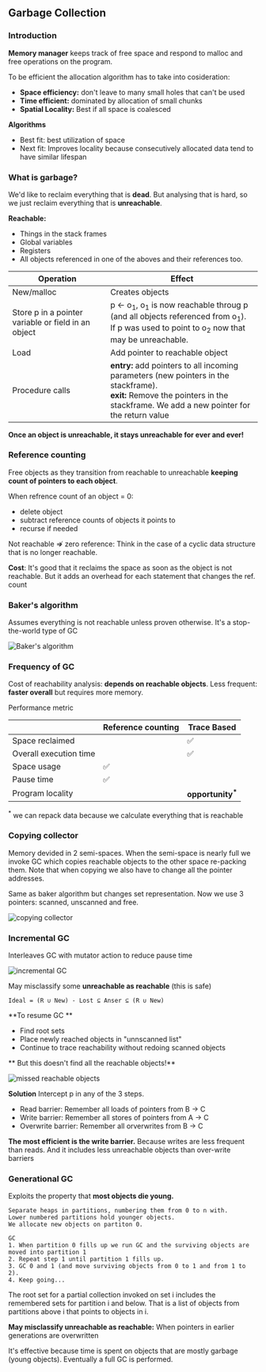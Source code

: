 ## Garbage Collection

### Introduction

**Memory manager** keeps track of free space and respond to malloc and free operations on the program. 

To be efficient the allocation algorithm has to take into cosideration:
* **Space efficiency:** don't leave to many small holes that can't be used 
* **Time efficient:** dominated by allocation of small chunks
* **Spatial Locality:** Best if all space is coalesced

**Algorithms**
* Best fit: best utilization of space
* Next fit: Improves locality because consecutively allocated data tend to have similar lifespan

### What is garbage?

We'd like to reclaim everything that is **dead**. But analysing that is hard, so we just reclaim everything that is 
**unreachable**.

**Reachable:**
* Things in the stack frames
* Global variables
* Registers
* All objects referenced in one of the aboves and their references too.

| Operation                                           | Effect                    |
| ----------                                          | ------------------------- |
| New/malloc                                          | Creates objects           |
| Store p in a pointer variable or field in an object | p ← o<sub>1</sub>, o<sub>1</sub> is now reachable throug p (and all objects referenced from o<sub>1</sub>). <br> If p was used to point to o<sub>2</sub> now that may be unreachable. |
| Load                                                | Add pointer to reachable object |
| Procedure calls                                     | **entry:** add pointers to all incoming parameters (new pointers in the stackframe). <br> **exit:** Remove the pointers in the stackframe. We add a new pointer for the return value |

**Once an object is unreachable, it stays unreachable for ever and ever!**

### Reference counting 

Free objects as they transition from reachable to unreachable **keeping count of pointers to each object**.

When refrence count of an object = 0:
* delete object
* subtract reference counts of objects it points to
* recurse if needed

Not reachable ⇏ zero reference: Think in the case of a cyclic data structure that is no longer reachable.

**Cost**: It's good that it reclaims the space as soon as the object is not reachable. But it adds an overhead for each
statement that changes the ref. count

### Baker's algorithm 

Assumes everything is not reachable unless proven otherwise. It's a stop-the-world type of GC

![Baker's algorithm](/images/baker.png)

### Frequency of GC

Cost of reachability analysis: **depends on reachable objects**.
Less frequent: **faster overall** but requires more memory.

Performance metric

|                             | Reference counting | Trace Based |
| --------------------------- | ------------------ | ----------- |
| Space reclaimed             |                    | :white_check_mark: |
| Overall execution time      |                    | :white_check_mark: |
| Space usage                 | :white_check_mark: |             |
| Pause time                  | :white_check_mark: |             |
| Program locality            |                    | **opportunity<sup>\*</sup>** |

<sup>\*</sup> we can repack data because we calculate everything that is reachable

### Copying collector

Memory devided in 2 semi-spaces. When the semi-space is nearly full we invoke GC which copies reachable objects to the other space re-packing them. Note that when copying we also have to change all the pointer addresses.

Same as baker algorithm but changes set representation. Now we use 3 pointers: scanned, unscanned and free.

![copying collector](/images/copyingCollector.png)

### Incremental GC

Interleaves GC with mutator action to reduce pause time

![incremental GC](/images/incrementalGC.png)

May misclassify some **unreachable as reachable** (this is safe)

```
Ideal = (R ∪ New) - Lost ⊆ Anser ⊆ (R ∪ New)
```

**To resume GC **
* Find root sets
* Place newly reached objects in "unnscanned list"
* Continue to trace reachability without redoing scanned objects

** But this doesn't find all the reachable objects!** 

![missed reachable objects](/images/missedReachableObjects.png)

**Solution** Intercept p in any of the 3 steps.
* Read barrier: Remember all loads of pointers from B → C
* Write barrier: Remember all stores of pointers from A → C
* Overwrite barrier: Remember all orverwrites from B → C

**The most efficient is the write barrier.** Because writes are less frequent than reads. And it includes less unreachable objects than over-write barriers

### Generational GC

Exploits the property that **most objects die young.**

```
Separate heaps in partitions, numbering them from 0 to n with. 
Lower numbered partitions hold younger objects. 
We allocate new objects on partiton 0.

GC
1. When partition 0 fills up we run GC and the surviving objects are moved into partition 1
2. Repeat step 1 until partition 1 fills up.
3. GC 0 and 1 (and move surviving objects from 0 to 1 and from 1 to 2).
4. Keep going...
```

The root set for a partial collection invoked on set i includes the remembered sets for partition i and below. That is a list of objects from partitions above i that points to objects in i.

**May misclassify unreachable as reachable:** When pointers in earlier generations are overwritten

It's effective because time is spent on objects that are mostly garbage (young objects). Eventually a full GC is performed.
